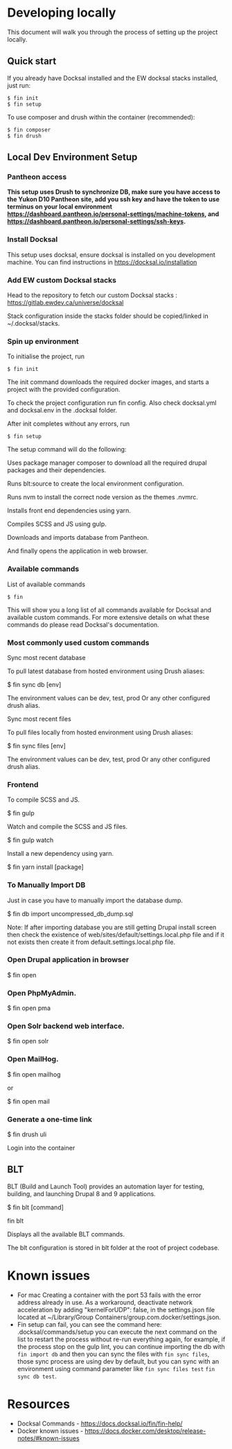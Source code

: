 # Developing locally

This document will walk you through the process of setting up the project locally.


## Quick start

If you already have Docksal installed and the EW docksal stacks installed, just run:

   ```
   $ fin init
   $ fin setup
   ```

To use composer and drush within the container (recommended):

  ```
  $ fin composer
  $ fin drush
  ```

## Local Dev Environment Setup

### Pantheon access

**This setup uses Drush to synchronize DB, make sure you have access to the Yukon D10 Pantheon site, add you ssh key and have the token to use terminus on your local environment https://dashboard.pantheon.io/personal-settings/machine-tokens, and https://dashboard.pantheon.io/personal-settings/ssh-keys.**

### Install Docksal

This setup uses docksal, ensure docksal is installed on you development machine. You can find instructions in https://docksal.io/installation

### Add EW custom Docksal stacks

Head to the repository to fetch our custom Docksal stacks : https://gitlab.ewdev.ca/universe/docksal

Stack configuration inside the stacks folder should be copied/linked in ~/.docksal/stacks.

### Spin up environment

To initialise the project, run

  ```
  $ fin init
  ```
The init command downloads the required docker images, and starts a project with the provided configuration.

To check the project configuration run fin config. Also check docksal.yml and docksal.env in the .docksal folder.

After init completes without any errors, run
  ```
  $ fin setup
  ```
The setup command will do the following:

Uses package manager composer to download all the required drupal packages and their dependencies.

Runs blt:source to create the local environment configuration.

Runs nvm to install the correct node version as the themes .nvmrc.

Installs front end dependencies using yarn.

Compiles SCSS and JS using gulp.

Downloads and imports database from Pantheon.

And finally opens the application in web browser.

### Available commands

 List of available commands

  ```
  $ fin
  ```
This will show you a long list of all commands available for Docksal and available custom commands. For more extensive details on what these commands do please read Docksal's documentation.


### Most commonly used custom commands

Sync most recent database

 To pull latest database from hosted environment using Drush aliases:

$ fin sync db [env]

The environment values can be dev, test, prod Or any other configured drush alias.

Sync most recent files

 To pull files locally from hosted environment using Drush aliases:

 $ fin sync files [env]

The environment values can be dev, test, prod Or any other configured drush alias.

### Frontend

To compile SCSS and JS.

 $ fin gulp

Watch and compile the SCSS and JS files.

$ fin gulp watch

Install a new dependency using yarn.

$ fin yarn install [package]

### To Manually Import DB

Just in case you have to manually import the database dump.

$ fin db import uncompressed_db_dump.sql

Note: If after importing database you are still getting Drupal install screen then check the existence of web/sites/default/settings.local.php file and if it not exists then create it from default.settings.local.php file.

### Open Drupal application in browser

$ fin open

### Open PhpMyAdmin.

$ fin open pma

### Open Solr backend web interface.

$ fin open solr

### Open MailHog.

$ fin open mailhog

or

$ fin open mail

### Generate a one-time link

$ fin drush uli

Login into the container


## BLT

BLT (Build and Launch Tool) provides an automation layer for testing, building, and launching Drupal 8 and 9 applications.

$ fin blt [command]

fin blt

Displays all the available BLT commands.

The blt configuration is stored in blt folder at the root of project codebase.

# Known issues

 - For mac Creating a container with the port 53 fails with the error address already in use. As a workaround, deactivate network acceleration by adding "kernelForUDP": false, in the settings.json file located at ~/Library/Group Containers/group.com.docker/settings.json.
 - Fin setup can fail, you can see the command here: .docksal/commands/setup you can execute the next command on the list to restart the process without re-run everything again, for example, if the process stop on the gulp lint, you can continue importing the db with `fin import db` and then you can sync the files with `fin sync files`, those sync process are using dev by default, but you can sync with an environment using command parameter like `fin sync files test` `fin sync db test`.

# Resources

 - Docksal Commands - https://docs.docksal.io/fin/fin-help/
 - Docker known issues - https://docs.docker.com/desktop/release-notes/#known-issues
